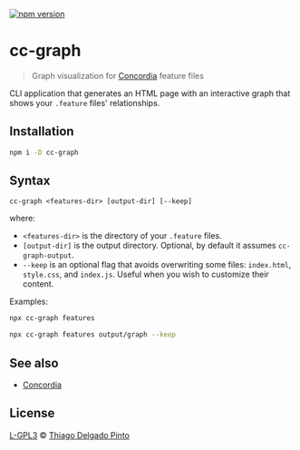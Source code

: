 [![npm version](https://badge.fury.io/js/cc-graph.svg)](https://badge.fury.io/js/cc-graph)

# cc-graph
> Graph visualization for [Concordia](https://concordialang.org) feature files

CLI application that generates an HTML page with an interactive graph that shows  your `.feature` files' relationships.

## Installation

```bash
npm i -D cc-graph
```

## Syntax

```
cc-graph <features-dir> [output-dir] [--keep]
```
where:
 - `<features-dir>` is the directory of your `.feature` files.
 - `[output-dir]` is the output directory. Optional, by default it assumes `cc-graph-output`.
 - `--keep` is an optional flag that avoids overwriting some files: `index.html`, `style.css`, and `index.js`. Useful when you wish to customize their content.

Examples:

```bash
npx cc-graph features
```

```bash
npx cc-graph features output/graph --keep
```

## See also

- [Concordia](https://concordialang.org)

## License

[L-GPL3](LICENSE) © [Thiago Delgado Pinto](https://github.com/thiagodp)
